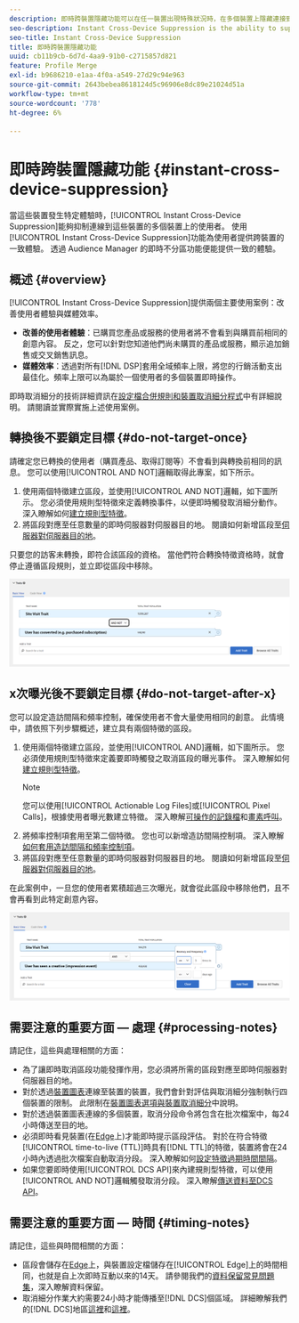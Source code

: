```yaml
---
description: 即時跨裝置隱藏功能可以在任一裝置出現特殊狀況時，在多個裝置上隱藏連接到這些裝置的使用者。使用即時跨裝置隱藏功能，為使用者提供跨裝置的一致體驗。 透過 Audience Manager 的即時不分區功能便能提供一致的體驗。
seo-description: Instant Cross-Device Suppression is the ability to suppress users across multiple devices connected to them when a particular experience occurs on any of these devices. Use the Instant Cross-Device Suppression capability to deliver a consistent experience across devices to your users. This experience is made possible by the real-time unsegment capabilities in Audience Manager.
seo-title: Instant Cross-Device Suppression
title: 即時跨裝置隱藏功能
uuid: cb11b9cb-6d7d-4aa9-91b0-c2715857d821
feature: Profile Merge
exl-id: b9686210-e1aa-4f0a-a549-27d29c94e963
source-git-commit: 2643bebea8618124d5c96906e8dc89e21024d51a
workflow-type: tm+mt
source-wordcount: '778'
ht-degree: 6%

---
```


# 即時跨裝置隱藏功能 {#instant-cross-device-suppression}

當這些裝置發生特定體驗時，[!UICONTROL Instant Cross-Device Suppression]能夠抑制連線到這些裝置的多個裝置上的使用者。 使用[!UICONTROL Instant Cross-Device Suppression]功能為使用者提供跨裝置的一致體驗。 透過 Audience Manager 的即時不分區功能便能提供一致的體驗。

## 概述 {#overview}

[!UICONTROL Instant Cross-Device Suppression]提供兩個主要使用案例：改善使用者體驗與媒體效率。

* **改善的使用者體驗**：已購買您產品或服務的使用者將不會看到與購買前相同的創意內容。 反之，您可以針對您知道他們尚未購買的產品或服務，顯示追加銷售或交叉銷售訊息。
* **媒體效率**：透過對所有[!DNL DSP]套用全域頻率上限，將您的行銷活動支出最佳化。頻率上限可以為屬於一個使用者的多個裝置即時操作。

即時取消細分的技術詳細資訊在[設定檔合併規則和裝置取消細分程式](merge-rule-unsegment.md)中有詳細說明。 請閱讀並實際實施上述使用案例。

## 轉換後不要鎖定目標 {#do-not-target-once}

請確定您已轉換的使用者（購買產品、取得訂閱等）不會看到與轉換前相同的訊息。 您可以使用[!UICONTROL AND NOT]邏輯取得此專案，如下所示。

1. 使用兩個特徵建立區段，並使用[!UICONTROL AND NOT]邏輯，如下圖所示。 您必須使用規則型特徵來定義轉換事件，以便即時觸發取消細分動作。 深入瞭解如何[建立規則型特徵](../traits/create-onboarded-rule-based-traits.md)。
2. 將區段對應至任意數量的即時伺服器對伺服器目的地。 閱讀如何新增區段至[伺服器對伺服器目的地](../destinations/add-edit-segments.md)。

只要您的訪客未轉換，即符合該區段的資格。 當他們符合轉換特徵資格時，就會停止遵循區段規則，並立即從區段中移除。

![](assets/and_not_use_case.png)

## x次曝光後不要鎖定目標 {#do-not-target-after-x}

您可以設定造訪間隔和頻率控制，確保使用者不會大量使用相同的創意。 此情境中，請依照下列步驟概述，建立具有兩個特徵的區段。

1. 使用兩個特徵建立區段，並使用[!UICONTROL AND]邏輯，如下圖所示。 您必須使用規則型特徵來定義要即時觸發之取消區段的曝光事件。 深入瞭解如何[建立規則型特徵](../traits/create-onboarded-rule-based-traits.md)。
   >[!NOTE]
   >
   >您可以使用[!UICONTROL Actionable Log Files]或[!UICONTROL Pixel Calls]，根據使用者曝光數建立特徵。 深入瞭解[可操作的記錄檔](../../integration/media-data-integration/actionable-log-files.md)和[畫素呼叫](../../integration/media-data-integration/impression-data-pixels.md)。
2. 將頻率控制項套用至第二個特徵。 您也可以新增造訪間隔控制項。 深入瞭解[如何套用造訪間隔和頻率控制項](../segments/recency-and-frequency.md)。
3. 將區段對應至任意數量的即時伺服器對伺服器目的地。 閱讀如何新增區段至[伺服器對伺服器目的地](../destinations/add-edit-segments.md)。

在此案例中，一旦您的使用者累積超過三次曝光，就會從此區段中移除他們，且不會再看到此特定創意內容。

![](assets/impressions_use_case.png)

## 需要注意的重要方面 — 處理 {#processing-notes}

請記住，這些與處理相關的方面：

* 為了讓即時取消區段功能發揮作用，您必須將所需的區段對應至即時伺服器對伺服器目的地。
* 對於透過[裝置圖表](profile-link-use-case.md#recommendations)連線至裝置的裝置，我們會針對評估與取消細分強制執行四個裝置的限制。 此限制在[裝置圖表選項與裝置取消細分](merge-rule-unsegment.md#device-graph-options-unsegmentation)中說明&#x200B;。
* 對於透過裝置圖表連線的多個裝置，取消分段命令將包含在批次檔案中，每24小時傳送至目的地。
* 必須即時看見裝置(在[Edge](../../reference/system-components/components-edge.md)上)才能即時提示區段評估。 對於在符合特徵[!UICONTROL time-to-live (TTL)]時具有[!DNL TTL]的特徵，裝置將會在24小時內透過批次檔案自動取消分段&#x200B;。 深入瞭解如何[設定特徵過期時間間隔](../traits/create-onboarded-rule-based-traits.md#set-expiration-interval)。
* 如果您要即時使用[!UICONTROL DCS API]來內建規則型特徵，可以使用[!UICONTROL AND NOT]邏輯觸發取消分段。 深入瞭解[傳送資料至DCS API](../../api/dcs-intro/dcs-event-calls/dcs-url-send.md)。&#x200B;

## 需要注意的重要方面 — 時間 {#timing-notes}

請記住，這些與時間相關的方面：

* 區段會儲存在[Edge](../../reference/system-components/components-edge.md)上，與裝置設定檔儲存在[!UICONTROL Edge]上的時間相同，也就是自上次即時互動以來的14天。 請參閱我們的[資料保留常見問題集](../../faq/faq-privacy.md#data-retention-faq)，深入瞭解資料保留。
* 取消細分作業大約需要24小時才能傳播至[!DNL DCS]個區域。 詳細瞭解我們的[!DNL DCS]地區[這裡](../../reference/system-components/components-data-collection.md)和[這裡](../../api/dcs-intro/dcs-api-reference/dcs-regions.md)。
